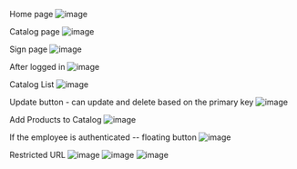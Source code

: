 Home page
![image](https://github.com/AsathKhan/StyleHUB./assets/171215268/199b06bd-cb46-4d30-bcdb-3efee935e669)

Catalog page
![image](https://github.com/AsathKhan/StyleHUB./assets/171215268/1501e053-63ab-4527-a080-7ad42ca50e51)

Sign page
![image](https://github.com/AsathKhan/StyleHUB./assets/171215268/9fccd082-79c9-40b3-afb1-8812491b1940)

After logged in
![image](https://github.com/AsathKhan/StyleHUB./assets/171215268/cee1c161-691f-42cb-bc40-0dcdb1c6097b)

Catalog List 
![image](https://github.com/AsathKhan/StyleHUB./assets/171215268/50110564-a0ac-45c7-a953-75ab15ed77ac)

Update button - can update and delete based on the primary key
![image](https://github.com/AsathKhan/StyleHUB./assets/171215268/45c98790-b1c5-402c-95a3-af9d4ea65f10)

Add Products to Catalog
![image](https://github.com/AsathKhan/StyleHUB./assets/171215268/7cce6a70-a234-411e-903e-1f978722866c)

If the employee is authenticated -- floating button
![image](https://github.com/AsathKhan/StyleHUB./assets/171215268/e65ba4b3-1bc7-4375-82e7-30c95cdcfb57)

Restricted URL
![image](https://github.com/AsathKhan/StyleHUB./assets/171215268/223cbe54-4ce7-4254-a9a6-7d8057995fe6)
![image](https://github.com/AsathKhan/StyleHUB./assets/171215268/9f2a54c8-7525-42e2-a38d-ebe91f72390e)
![image](https://github.com/AsathKhan/StyleHUB./assets/171215268/4986dde4-185d-4033-8ec0-0a7472536c24)











